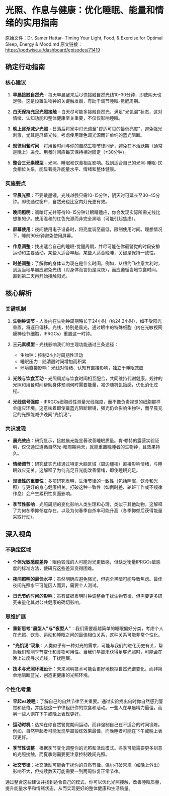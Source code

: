 # 光照、作息与健康：优化睡眠、能量和情绪的实用指南

原始文件：Dr. Samer Hattar- Timing Your Light, Food, & Exercise for Optimal Sleep, Energy & Mood.md
原文链接：https://podwise.ai/dashboard/episodes/71419

## 确定行动指南

### 核心建议

1. **早晨接触自然光** - 每天早晨醒来后尽快接触自然光线10-30分钟，即使阴天也足够。这是设置生物钟的关键触发器，有助于调节睡眠-觉醒周期。

2. **白天保持充足光照接触** - 白天尽可能多接触自然光，满足"光饥渴"状态，这对情绪、认知功能和整体健康至关重要，不仅仅影响睡眠。

3. **晚上逐渐减少光照** - 日落后将家中灯光调至"舒适可见的最低亮度"，避免强光刺激，尤其是屏幕光线。考虑使用暖色调光源而非单纯的蓝光阻断。

4. **规律用餐时间** - 将用餐时间与你的自然生物节律同步，避免在不活跃期（通常是晚上）进食。用餐时间应每天保持相对固定（±30分钟）。

5. **整合三元素模型** - 光照、睡眠和饮食相互影响。找到适合自己的光照-睡眠-饮食相位关系，能显著提升能量水平、情绪和整体健康。

### 实施要点

- **早晨光照**：不要戴墨镜，光线越强只需10-15分钟，阴天时可延长至30-45分钟。即使通过窗户，自然光也比室内灯光更有效。

- **晚间照明**：调暗灯光并等待10-15分钟让眼睛适应，你会发现实际所需光线比想象的少。使用温和的红色光源而非完全黑暗（可能引起焦虑）。

- **屏幕使用**：夜间使用电子设备时，将亮度调至最低，限制使用时间。理想情况下，睡前90分钟避免使用屏幕。

- **作息调整**：找出适合自己的睡眠-觉醒周期，并尽可能在你最警觉的时段安排运动和主要活动。某些人适合早起，某些人适合晚睡，关键是保持一致性。

- **时差调整**：了解你的身体认为现在是什么时间。例如，从纽约飞往意大利时，到达当地早晨应避免光线（对身体而言仍是深夜），而应遵循当地饮食时间，直到第二天再开始接触阳光。

## 核心解析

### 关键机制

1. **生物钟调节** - 人类内在生物钟周期略长于24小时（约24.2小时），如不受阳光重置，将逐日偏移。光线，特别是晨光，通过眼中的特殊细胞（内在光敏视网膜神经节细胞，IPRGCs）重置这一时钟。

2. **三元素模型** - 光线影响我们的生理功能通过三条途径：
   - 生物钟：控制24小时周期性活动
   - 睡眠压力：随清醒时间增加而积累
   - 环境直接影响：光线对情绪、认知有直接影响，独立于睡眠效应

3. **光线与饮食互动** - 光照周期与饮食时间相互配合，共同维持代谢健康。规律的光照和用餐时间帮助身体预测何时需要能量，减少随机饥饿感，优化消化过程。

4. **光线信号强度** - IPRGCs细胞线性测量光线强度，而不像负责视觉的细胞那样会适应环境。这意味着即使戴蓝光阻断眼镜，强光仍会影响生物钟，而早晨充足的光照能减少晚间"光饥渴"。

### 共识发现

- **晨光效应**：研究显示，接触晨光能显著改善睡眠质量。肯·赖特的露营实验证明，仅仅通过遵循自然光-暗周期两天，就能重置晚睡者的生物钟，且效果持久。

- **情绪调节**：研究证实光线通过特定大脑区域（周边缰核）直接影响情绪，与睡眠效应无关。这解释了为何充足日光能改善情绪，即使睡眠充足。

- **规律性的重要性**：多项研究表明，生活节律的一致性（包括睡眠、饮食和光照）与更好的身心健康相关。打破这种一致性（如倒时差、轮班工作或不规律作息）会产生累积性负面影响。

- **季节性影响**：光照周期的变化影响人类生理和心理，类似于其他动物。这解释了为何冬季抑郁症存在，以及为何春季自杀率可能升高（冬季抑郁后获得能量采取行动）。

## 深入视角

### 不确定区域

- **个体光敏感度差异**：眼色较浅的人可能对光更敏感，但缺乏衡量IPRGCs敏感度的标准方法，使研究这些差异变得困难。

- **夜间照明的最佳水平**：虽然明确应避免强光，但完全黑暗可能导致焦虑。最佳夜间光照水平可能因人而异，需要个人测试。

- **日光节约时间的影响**：虽有证据表明时钟调整会干扰生物节律，但需要更多研究来量化其对公共健康的确切影响。

### 思维扩展

- **重新思考"晨型人"与"夜型人"**：我们需要超越简单的睡眠偏好分类，考虑个人在光照、饮食、运动和睡眠之间的最佳相位关系，这种关系可能非常个性化。

- **"光饥渴"现象**：人类似乎有一种对光的需求，可能与我们的进化历史有关，帮助我们预测季节变化和食物可用性。当我们早晨未获得足够光照时，可能会在晚上过度寻求光线，干扰睡眠。

- **技术与光照环境设计**：未来照明技术可能会更好地模拟自然光谱变化，而非简单地阻断蓝光，创造更健康的光照环境。

### 个性化考量

- **早起vs晚睡**：了解自己的自然节律至关重要。通过实验找出何时你自然感到警觉和疲倦，并围绕这一节律组织你的饮食和活动。一些人在早晨精力最佳，而另一些人则在下午或晚上表现更好。

- **运动时机**：选择在你自然警觉期间运动，而非强制自己在不适合的时间锻炼。例如，自然早起者可能发现早晨锻炼效果最佳，而晚睡者可能在下午或晚上表现更好。

- **季节性调整**：根据季节变化调整你的光照和活动模式。冬季可能需要更多刻意的光照接触，而夏季则需要更注意控制晚间光照。

- **社交节律**：社交活动可能会干扰你的自然节律。偶尔打破常规（如晚上外出）影响不大，但持续数天可能需要一到两周恢复正常节律。

通过整合这些建议并找到适合自己的模式，你可以优化光照接触，改善睡眠质量，提升能量水平和情绪状态，从而实现更好的整体健康和生活质量。
